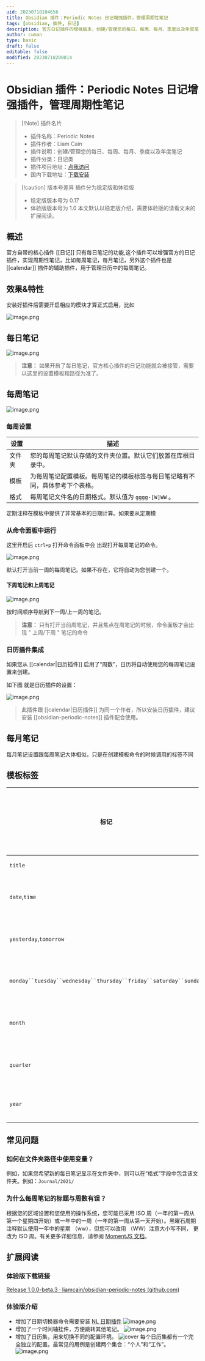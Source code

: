 ```yaml
---
uid: 20230718104656
title: Obsidian 插件：Periodic Notes 日记增强插件，管理周期性笔记
tags: [obsidian, 插件, 日记]
description: 官方日记插件的增强版本，创建/管理您的每日、每周、每月、季度以及年度笔记。
author: cuman
type: basic
draft: false
editable: false
modified: 20230718200814
---
```


# Obsidian 插件：Periodic Notes 日记增强插件，管理周期性笔记

> [!Note] 插件名片
> - 插件名称：Periodic Notes
> - 插件作者：Liam Cain
> - 插件说明：创建/管理您的每日、每周、每月、季度以及年度笔记
> - 插件分类：日记类
> - 插件项目地址：[点我访问](https://github.com/liamcain/obsidian-periodic-notes)
> - 国内下载地址：[下载安装](https://pkmer.cn/products/plugin/pluginMarket/?obsidian-periodic-notes)

> [!caution] 版本号差异
> 插件分为稳定版和体验版
> - 稳定版版本号为 0.17
> - 体验版版本号为 1.0
> 本文默认以稳定版介绍，需要体验版的请看文末的扩展阅读。

## 概述

官方自带的核心插件 [[日记]] 只有每日笔记的功能,这个插件可以增强官方的日记插件，实现周期性笔记，比如每周笔记，每月笔记，另外这个插件也是 [[calendar]] 插件的辅助插件，用于管理日历中的每周笔记。

## 效果&特性

安装好插件后需要开启相应的模块才算正式启用，比如

![image.png](https://cdn.pkmer.cn/images/202307181111916.png!pkmer)

## 每日笔记

![image.png](https://cdn.pkmer.cn/images/202307181114636.png!pkmer)

> **注意：** 如果开启了每日笔记，官方核心插件的日记功能就会被接管，需要以这里的设置模板和路径为准了。

## 每周笔记

![image.png](https://cdn.pkmer.cn/images/202307181115148.png!pkmer)

### 每周设置

|设置|描述|
|---|---|
|文件夹|您的每周笔记默认存储的文件夹位置。默认它们放置在库根目录中。|
|模板|为每周笔记配置模板。每周笔记的模板标签与每日笔记略有不同，具体参考下个表格。|
|格式|每周笔记文件名的日期格式。默认值为 `gggg-[W]WW` 。|

定期注释在模板中提供了非常基本的日期计算。如果要从定期模

### 从命令面板中运行

这里开启后 `ctrl+p` 打开命令面板中会 出现打开每周笔记的命令。

![image.png](https://cdn.pkmer.cn/images/202307181117947.png!pkmer)

默认打开当前一周的每周笔记。如果不存在，它将自动为您创建一个。

#### 下周笔记和上周笔记

![image.png](https://cdn.pkmer.cn/images/202307181119301.png!pkmer)

按时间顺序导航到下一周/上一周的笔记。

> **注意：** 只有打开当前周笔记，并且焦点在周笔记的时候，命令面板才会出现 " 上周/下周 " 笔记的命令

### 日历插件集成

如果您从 [[calendar|日历插件]] 启用了“周数”，日历将自动使用您的每周笔记设置来创建。

如下图 就是日历插件的设置：

![image.png](https://cdn.pkmer.cn/images/202307181123957.png!pkmer)

> 此插件跟 [[calendar|日历插件]] 为同一个作者，所以安装日历插件，建议安装 [[obsidian-periodic-notes]] 插件配合使用。

## 每月笔记

每月笔记设置跟每周笔记大体相似，只是在创建模板命令的时候调用的标签不同

## 模板标签

|标记|支持的笔记类型|描述|接受日期计算|
|---|---|---|---|
|`title`|所有|它将插入注释的标题|❌|
|`date`,`time`|所有|它将插入当前日期/时间。（可选）接受格式。例如 `{{date:YYYY-MM-DD}}`|✅|
|`yesterday`,`tomorrow`|日记|插入相应的日期。（可选）接受格式。例如 `{{tomorrow:YYYY-MM-DD}}`|✅|
|`monday``tuesday``wednesday``thursday``friday``saturday``sunday`|每周|指一周中的特定日期 注意，**您必须**指定日期格式！`{{sunday:gggg-MM-DD}}`|✅|
|`month`|每月|指每月的第一天。（可选）接受格式。例如 `{{month:YYYY-MM}}`|✅|
|`quarter`|每季|指季度的第一天。（可选）接受格式。例如 `{{quarter:YYYY-[Q]Q}}`|✅|
|`year`|每年|指一年的第一天。（可选）接受格式。例如 `{{year:YYYY}}`|✅|

## 常见问题

### 如何在文件夹路径中使用变量？

例如，如果您希望新的每日笔记显示在文件夹中，则可以在“格式”字段中包含该文件夹。例如：`Journal/2021/`

### 为什么每周笔记的标题与周数有误？

根据您的区域设置和您使用的操作系统，您可能已采用 ISO 周（一年的第一周从第一个星期四开始）或一年中的一周（一年的第一周从第一天开始）。黑曜石周期注释默认使用一年中的星期 （ww），但您可以改用 （WW）注意大小写不同， 更改为 ISO 周。有关更多详细信息，请参阅 [MomentJS 文档](https://momentjs.com/docs/#/displaying/format/)。

## 扩展阅读

### 体验版下载链接

[Release 1.0.0-beta.3 · liamcain/obsidian-periodic-notes (github.com)](https://github.com/liamcain/obsidian-periodic-notes/releases/tag/1.0.0-beta.3)

### 体验版介绍

- 增加了日期切换器命令需要安装 [NL 日期插件](https://github.com/argenos/nldates-obsidian)
  ![image.png](https://cdn.pkmer.cn/images/202307181746875.png!pkmer)
- 增加了一个时间轴挂件，方便跳转其他笔记。
  ![image.png](https://cdn.pkmer.cn/images/202307181745074.png!pkmer)
- 增加了日历集，用来切换不同的配置环境。
  ![cover](https://cdn.pkmer.cn/images/202307181741288.png!pkmer)
  每个日历集都有一个完全独立的配置。最常见的用例是创建两个集合：“个人”和“工作”。
  ![image.png](https://cdn.pkmer.cn/images/202307181749457.png!pkmer)




